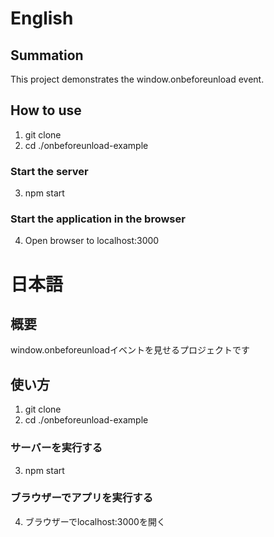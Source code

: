 # English
## Summation
This project demonstrates the window.onbeforeunload event.

## How to use
1. git clone
2. cd ./onbeforeunload-example

### Start the server

3. npm start

### Start the application in the browser

4. Open browser to localhost:3000

# 日本語
## 概要
window.onbeforeunloadイベントを見せるプロジェクトです

## 使い方
1. git clone
2. cd ./onbeforeunload-example

### サーバーを実行する

3. npm start

### ブラウザーでアプリを実行する

4. ブラウザーでlocalhost:3000を開く